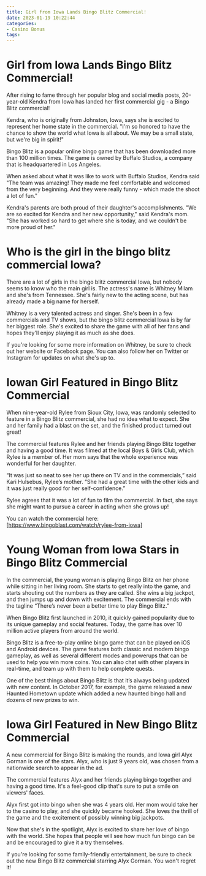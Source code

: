 ```yaml
---
title: Girl from Iowa Lands Bingo Blitz Commercial!
date: 2023-01-19 10:22:44
categories:
- Casino Bonus
tags:
---
```



#  Girl from Iowa Lands Bingo Blitz Commercial!

After rising to fame through her popular blog and social media posts, 20-year-old Kendra from Iowa has landed her first commercial gig - a Bingo Blitz commercial!

Kendra, who is originally from Johnston, Iowa, says she is excited to represent her home state in the commercial. "I'm so honored to have the chance to show the world what Iowa is all about. We may be a small state, but we're big in spirit!"

Bingo Blitz is a popular online bingo game that has been downloaded more than 100 million times. The game is owned by Buffalo Studios, a company that is headquartered in Los Angeles.

When asked about what it was like to work with Buffalo Studios, Kendra said "The team was amazing! They made me feel comfortable and welcomed from the very beginning. And they were really funny - which made the shoot a lot of fun."

Kendra's parents are both proud of their daughter's accomplishments. "We are so excited for Kendra and her new opportunity," said Kendra's mom. "She has worked so hard to get where she is today, and we couldn't be more proud of her."

#  Who is the girl in the bingo blitz commercial Iowa?

There are a lot of girls in the bingo blitz commercial Iowa, but nobody seems to know who the main girl is. The actress's name is Whitney Milam and she's from Tennessee. She's fairly new to the acting scene, but has already made a big name for herself.

Whitney is a very talented actress and singer. She's been in a few commercials and TV shows, but the bingo blitz commercial Iowa is by far her biggest role. She's excited to share the game with all of her fans and hopes they'll enjoy playing it as much as she does.

If you're looking for some more information on Whitney, be sure to check out her website or Facebook page. You can also follow her on Twitter or Instagram for updates on what she's up to.

#  Iowan Girl Featured in Bingo Blitz Commercial

When nine-year-old Rylee from Sioux City, Iowa, was randomly selected to feature in a Bingo Blitz commercial, she had no idea what to expect. She and her family had a blast on the set, and the finished product turned out great!

The commercial features Rylee and her friends playing Bingo Blitz together and having a good time. It was filmed at the local Boys & Girls Club, which Rylee is a member of. Her mom says that the whole experience was wonderful for her daughter.

“It was just so neat to see her up there on TV and in the commercials,” said Kari Hulsebus, Rylee’s mother. “She had a great time with the other kids and it was just really good for her self-confidence.”

Rylee agrees that it was a lot of fun to film the commercial. In fact, she says she might want to pursue a career in acting when she grows up!

You can watch the commercial here: [https://www.bingoblast.com/watch/rylee-from-iowa]

#  Young Woman from Iowa Stars in Bingo Blitz Commercial

In the commercial, the young woman is playing Bingo Blitz on her phone while sitting in her living room. She starts to get really into the game, and starts shouting out the numbers as they are called. She wins a big jackpot, and then jumps up and down with excitement. The commercial ends with the tagline “There’s never been a better time to play Bingo Blitz.”

When Bingo Blitz first launched in 2010, it quickly gained popularity due to its unique gameplay and social features. Today, the game has over 10 million active players from around the world.

Bingo Blitz is a free-to-play online bingo game that can be played on iOS and Android devices. The game features both classic and modern bingo gameplay, as well as several different modes and powerups that can be used to help you win more coins. You can also chat with other players in real-time, and team up with them to help complete quests.

One of the best things about Bingo Blitz is that it’s always being updated with new content. In October 2017, for example, the game released a new Haunted Hometown update which added a new haunted bingo hall and dozens of new prizes to win.

#  Iowa Girl Featured in New Bingo Blitz Commercial

A new commercial for Bingo Blitz is making the rounds, and Iowa girl Alyx Gorman is one of the stars. Alyx, who is just 9 years old, was chosen from a nationwide search to appear in the ad.

The commercial features Alyx and her friends playing bingo together and having a good time. It's a feel-good clip that's sure to put a smile on viewers' faces.

Alyx first got into bingo when she was 4 years old. Her mom would take her to the casino to play, and she quickly became hooked. She loves the thrill of the game and the excitement of possibly winning big jackpots.

Now that she's in the spotlight, Alyx is excited to share her love of bingo with the world. She hopes that people will see how much fun bingo can be and be encouraged to give it a try themselves.

If you're looking for some family-friendly entertainment, be sure to check out the new Bingo Blitz commercial starring Alyx Gorman. You won't regret it!